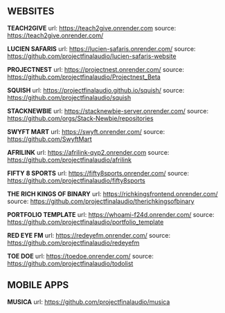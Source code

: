 ## WEBSITES 
**TEACH2GIVE**
url: https://teach2give.onrender.com
source: https://teach2give.onrender.com/

**LUCIEN SAFARIS**
url: https://lucien-safaris.onrender.com/
source: https://github.com/projectfinalaudio/lucien-safaris-website

**PROJECTNEST**
url: https://projectnest.onrender.com/
source: https://github.com/projectfinalaudio/Projectnest_Beta

**SQUISH**
url: https://projectfinalaudio.github.io/squish/
source: https://github.com/projectfinalaudio/squish

**STACKNEWBIE**
url: https://stacknewbie-server.onrender.com/
source: https://github.com/orgs/Stack-Newbie/repositories

**SWYFT MART**
url: https://swyft.onrender.com/
source: https://github.com/SwyftMart

**AFRILINK**
url: https://afrilink-qyp2.onrender.com
source: https://github.com/projectfinalaudio/afrilink

**FIFTY 8 SPORTS**
url: https://fifty8sports.onrender.com/
source: https://github.com/projectfinalaudio/fifty8sports

**THE RICH KINGS OF BINARY**
url: https://richkingsfrontend.onrender.com/
source: https://github.com/projectfinalaudio/therichkingsofbinary

**PORTFOLIO TEMPLATE**
url: https://whoami-f24d.onrender.com/
source: https://github.com/projectfinalaudio/portfolio_template

**RED EYE FM**
url: https://redeyefm.onrender.com/
source: https://github.com/projectfinalaudio/redeyefm

**TOE DOE**
url: https://toedoe.onrender.com/
source: https://github.com/projectfinalaudio/todolist


## MOBILE APPS 
**MUSICA**
url: https://github.com/projectfinalaudio/musica

